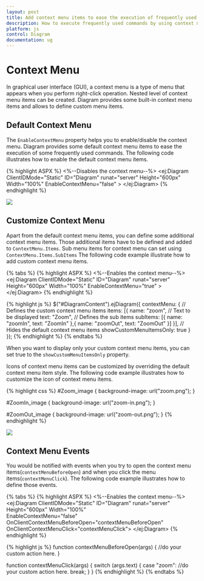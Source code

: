 ```yaml
---
layout: post
title: Add context menu items to ease the execution of frequently used commands
description: How to execute frequently used commands by using context menu items?
platform: js
control: Diagram
documentation: ug
---
```


# Context Menu

In graphical user interface (GUI), a context menu is a type of menu that appears when you perform right-click operation. Nested level of context menu items can be created.
Diagram provides some built-in context menu items and allows to define custom menu items.

## Default Context Menu

The `EnableContextMenu` property helps you to enable/disable the context menu. Diagram provides some default context menu items to ease the execution of some frequently used commands.
The following code illustrates how to enable the default context menu items.

{% highlight ASPX %}
<%--Disables the context menu--%>
<ej:Diagram ClientIDMode="Static" ID="Diagram" runat="server" Height="600px" Width="100%" EnableContextMenu="false" >
</ej:Diagram>
{% endhighlight %}


![](/ContextMenu_images/Contextmenu_img1.png)

## Customize Context Menu

Apart from the default context menu items, you can define some additional context menu items. Those additional items have to be defined and added to `ContextMenu.Items`. Sub menu items for context menu can set using `ContextMenu.Items.SubItems`
The following code example illustrate how to add custom context menu items.

{% tabs %}
{% highlight ASPX %}
<%--Enables the context menu--%>
<ej:Diagram ClientIDMode="Static" ID="Diagram" runat="server" Height="600px" Width="100%" EnableContextMenu="true" >
</ej:Diagram>
{% endhighlight %}

{% highlight js %}
$("#DiagramContent").ejDiagram({
	contextMenu: {
		// Defines the custom context menu items
		items: [{
			name: "zoom",
			// Text to be displayed
			text: "Zoom",
			// Defines the sub items
			subItems: [{
				name: "zoomIn",
				text: "ZoomIn"
			},{
				name: "zoomOut",
				text: "ZoomOut"
			}]
		}],
		// Hides the default context menu items
		showCustomMenuItemsOnly: true
	}
});
{% endhighlight %}
{% endtabs %}

When you want to display only your custom context menu items, you can set true to the `showCustomMenuItemsOnly` property.

Icons of context menu items can be customized by overriding the default context menu item style.
The following code example illustrates how to customize the icon of context menu items.

{% highlight css %}
#Zoom_image {
	background-image: url("zoom.png");
}

#ZoomIn_image {
	background-image: url("zoom-in.png");
}

#ZoomOut_image {
	background-image: url("zoom-out.png");
}
{% endhighlight %}

![](/ContextMenu_images/Contextmenu_img2.png)

## Context Menu Events

You would be notified with events when you try to open the context menu items(`contextMenuBeforeOpen`) and when you click the menu items(`contextMenuClick`). The following code example illustrates how to define those events.

{% tabs %}
{% highlight ASPX %}
<%--Enables the context menu--%>
<ej:Diagram ClientIDMode="Static" ID="Diagram" runat="server" Height="600px" Width="100%"  
	EnableContextMenu="false" OnClientContextMenuBeforeOpen="contextMenuBeforeOpen"
	OnClientContextMenuClick="contextMenuClick">
</ej:Diagram>
{% endhighlight %}

{% highlight js %}
function contextMenuBeforeOpen(args) {
	//do your custom action here.
}

function contextMenuClick(args) {
	switch (args.text) {
		case "zoom":
			//do your custom action here.
		break;
	}
}
{% endhighlight %}
{% endtabs %}
